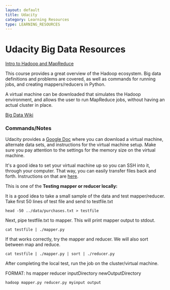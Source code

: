 ```yaml
---
layout: default
title: Udacity
category: Learning Resources
type: LEARNING_RESOURCES
---
```


# Udacity Big Data Resources
<a href="https://www.udacity.com/course/intro-to-hadoop-and-mapreduce--ud617" target="none">Intro to Hadoop and MapReduce</a>

This course provides a great overview of the Hadoop ecosystem.  Big data definitions and problems are covered, as well as commands for running jobs, and creating mappers/reducers in Python.  

A virtual machine can be downloaded that simulates the Hadoop environment, and allows the user to run MapReduce jobs, without having an actual cluster in place.

<a href="https://en.wikipedia.org/wiki/Big_data" target="none">Big Data Wiki</a>


### Commands/Notes

Udacity provides a <a href="https://docs.google.com/document/d/1v0zGBZ6EHap-Smsr3x3sGGpDW-54m82kDpPKC2M6uiY/edit#heading=h.yw4dhei2pxlg" target="none">Google Doc</a> where you can download a virtual machine, alternate data sets, and instructions for the virtual machine setup.  Make sure you pay attention to the settings for the memory size on the virtual machine.  

It's a good idea to set your virtual machine up so you can SSH into it, through your computer.  That way, you can easily transfer files back and forth.  Instructions on that are <a href="https://docs.google.com/document/d/1MZ_rNxJhR4HCU1qJ2-w7xlk2MTHVqa9lnl_uj-zRkzk/pub" target="none">here</a>.

This is one of the 
**Testing mapper or reducer locally:**

It is a good idea to take a small sample of the data and test mapper/reducer.
Take first 50 lines of test file and send to testfile.txt

    head -50 ../data/purchases.txt > testfile

Next, pipe testfile.txt to mapper.  This will print mapper output to stdout.

    cat testfile | ./mapper.py

If that works correctly, try the mapper and reducer.  We will also sort between map and reduce.

    cat testfile | ./mapper.py | sort | ./reducer.py

After completing the local test, run the job on the cluster/virtual machine.

FORMAT: hs mapper reducer inputDirectory newOutputDirectory

    hadoop mapper.py reducer.py myinput output